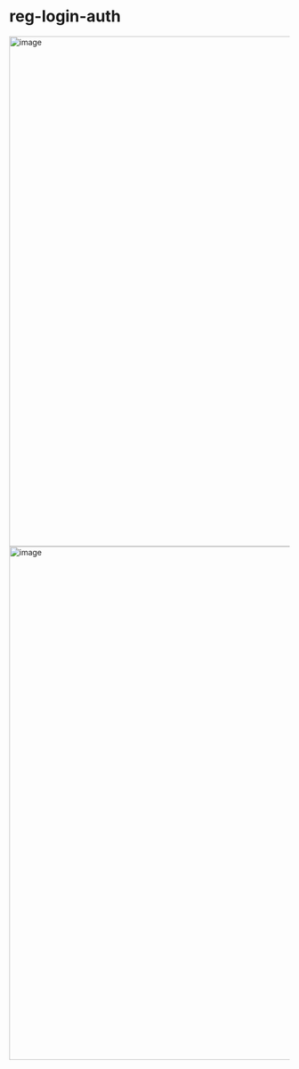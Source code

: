 # reg-login-auth

<img width="917" alt="image" src="https://github.com/navidasaman/reg-login-auth/assets/119083568/1bf4c394-5537-4e39-afcb-16399ea23d76">

<img width="923" alt="image" src="https://github.com/navidasaman/reg-login-auth/assets/119083568/b1ce0051-e263-46e6-a9d6-bbf4770d31ac">
